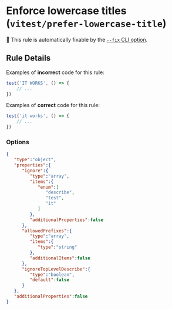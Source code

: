 # Enforce lowercase titles (`vitest/prefer-lowercase-title`)

🔧 This rule is automatically fixable by the [`--fix` CLI option](https://eslint.org/docs/latest/user-guide/command-line-interface#--fix).

<!-- end auto-generated rule header -->

## Rule Details

Examples of **incorrect** code for this rule:

```js
test('IT WORKS', () => {
	// ...
})
```

Examples of **correct** code for this rule:

```js
test('it works', () => {
	// ...
})
```


### Options

```json
{
   "type":"object",
   "properties":{
      "ignore":{
         "type":"array",
         "items":{
            "enum":[
               "describe",
               "test",
               "it"
            ]
         },
         "additionalProperties":false
      },
      "allowedPrefixes":{
         "type":"array",
         "items":{
            "type":"string"
         },
         "additionalItems":false
      },
      "ignoreTopLevelDescribe":{
         "type":"boolean",
         "default":false
      }
   },
   "additionalProperties":false
}
```